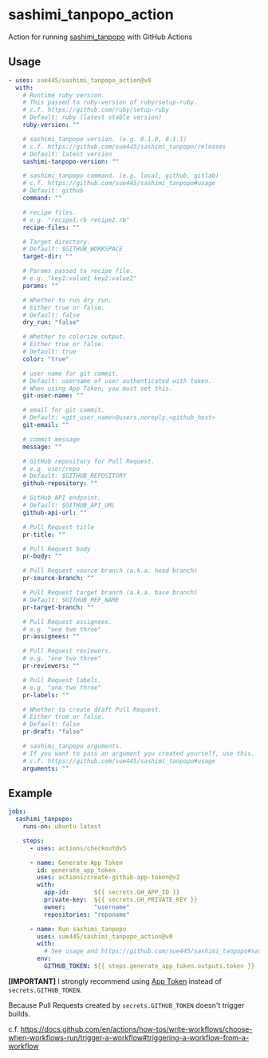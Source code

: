 # sashimi_tanpopo_action
Action for running [sashimi_tanpopo](https://github.com/sue445/sashimi_tanpopo) with GitHub Actions

## Usage
```yml
- uses: sue445/sashimi_tanpopo_action@v0
  with:
    # Runtime ruby version.
    # This passed to ruby-version of ruby/setup-ruby.
    # c.f. https://github.com/ruby/setup-ruby
    # Default: ruby (latest stable version)
    ruby-version: ""

    # sashimi_tanpopo version. (e.g. 0.1.0, 0.1.1)
    # c.f. https://github.com/sue445/sashimi_tanpopo/releases
    # Default: latest version
    sashimi-tanpopo-version: ""

    # sashimi_tanpopo command. (e.g. local, github, gitlab)
    # c.f. https://github.com/sue445/sashimi_tanpopo#usage
    # Default: github
    command: ""

    # recipe files.
    # e.g. "recipe1.rb recipe2.rb"
    recipe-files: ""

    # Target directory.
    # Default: $GITHUB_WORKSPACE
    target-dir: ""

    # Params passed to recipe file.
    # e.g. "key1:value1 key2:value2"
    params: ""

    # Whether to run dry run.
    # Either true or false.
    # Default: false
    dry_run: "false"

    # Whether to colorize output.
    # Either true or false.
    # Default: true
    color: "true"

    # user name for git commit.
    # Default: username of user authenticated with token.
    # When using App Token, you must set this.
    git-user-name: ""

    # email for git commit.
    # Default: <git_user_name>@users.noreply.<github_host>
    git-email: ""

    # commit message
    message: ""

    # GitHub repository for Pull Request.
    # e.g. user/repo
    # Default: $GITHUB_REPOSITORY
    github-repository: ""

    # GitHub API endpoint.
    # Default: $GITHUB_API_URL
    github-api-url: ""

    # Pull Request title
    pr-title: ""

    # Pull Request body
    pr-body: ""

    # Pull Request source branch (a.k.a. head branch)
    pr-source-branch: ""

    # Pull Request target branch (a.k.a. base branch)
    # Default: $GITHUB_REF_NAME
    pr-target-branch: ""

    # Pull Request assignees.
    # e.g. "one two three"
    pr-assignees: ""

    # Pull Request reviewers.
    # e.g. "one two three"
    pr-reviewers: ""

    # Pull Request labels.
    # e.g. "one two three"
    pr-labels: ""

    # Whether to create draft Pull Request.
    # Either true or false.
    # Default: false
    pr-draft: "false"

    # sashimi_tanpopo arguments.
    # If you want to pass an argument you created yourself, use this.
    # c.f. https://github.com/sue445/sashimi_tanpopo#usage
    arguments: ""
```

## Example
```yml
jobs:
  sashimi_tanpopo:
    runs-on: ubuntu-latest

    steps:
      - uses: actions/checkout@v5

      - name: Generate App Token
        id: generate_app_token
        uses: actions/create-github-app-token@v2
        with:
          app-id:       ${{ secrets.GH_APP_ID }}
          private-key:  ${{ secrets.GH_PRIVATE_KEY }}
          owner:        "username"
          repositories: "reponame"

      - name: Run sashimi_tanpopo
        uses: sue445/sashimi_tanpopo_action@v0
        with:
          # See usage and https://github.com/sue445/sashimi_tanpopo#sashimi_tanpopo-github
        env:
          GITHUB_TOKEN: ${{ steps.generate_app_token.outputs.token }}
```

**[IMPORTANT]** I strongly recommend using [App Token](https://docs.github.com/en/apps/creating-github-apps/authenticating-with-a-github-app/generating-an-installation-access-token-for-a-github-app) instead of `secrets.GITHUB_TOKEN`.

Because Pull Requests created by `secrets.GITHUB_TOKEN` doesn't trigger builds.

c.f. https://docs.github.com/en/actions/how-tos/write-workflows/choose-when-workflows-run/trigger-a-workflow#triggering-a-workflow-from-a-workflow
